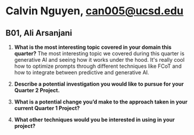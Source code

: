 # Calvin Nguyen, can005@ucsd.edu
## B01, Ali Arsanjani
1. **What is the most interesting topic covered in your domain this quarter?**
The most interesting topic we covered during this quarter is generative AI and seeing how it works under the hood. It's really cool how to optimize prompts through different techniques like FCoT and how to integrate between predictive and generative AI. 
2. **Describe a potential investigation you would like to pursue for your Quarter 2 Project.**

3. **What is a potential change you’d make to the approach taken in your current Quarter 1 Project?**

4. **What other techniques would you be interested in using in your project?**
